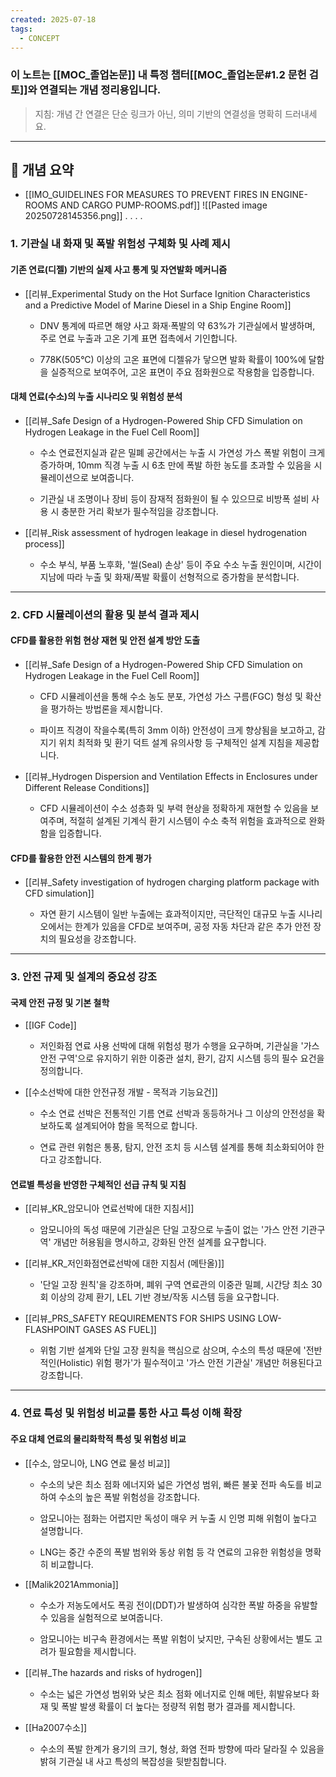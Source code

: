 ```yaml
---
created: 2025-07-18
tags:
  - CONCEPT
---
```

### 이 노트는 [[MOC_졸업논문]] 내 특정 챕터[[MOC_졸업논문#1.2 문헌 검토]]와 연결되는 개념 정리용입니다.  
> 지침: 개념 간 연결은 단순 링크가 아닌, 의미 기반의 연결성을 명확히 드러내세요.  
---

## 🧩 개념 요약  

- [[IMO_GUIDELINES FOR MEASURES TO PREVENT FIRES IN ENGINE-ROOMS AND CARGO PUMP-ROOMS.pdf]]
	![[Pasted image 20250728145356.png]]
	.
	.
	.
	.
	





### 1. 기관실 내 화재 및 폭발 위험성 구체화 및 사례 제시

#### 기존 연료(디젤) 기반의 실제 사고 통계 및 자연발화 메커니즘

- [[리뷰_Experimental Study on the Hot Surface Ignition Characteristics and a Predictive Model of Marine Diesel in a Ship Engine Room]]
    
    - DNV 통계에 따르면 해양 사고 화재·폭발의 약 63%가 기관실에서 발생하며, 주로 연료 누출과 고온 기계 표면 접촉에서 기인합니다.
        
    - 778K(505°C) 이상의 고온 표면에 디젤유가 닿으면 발화 확률이 100%에 달함을 실증적으로 보여주어, 고온 표면이 주요 점화원으로 작용함을 입증합니다.
        

#### 대체 연료(수소)의 누출 시나리오 및 위험성 분석

- [[리뷰_Safe Design of a Hydrogen-Powered Ship CFD Simulation on Hydrogen Leakage in the Fuel Cell Room]]
    
    - 수소 연료전지실과 같은 밀폐 공간에서는 누출 시 가연성 가스 폭발 위험이 크게 증가하며, 10mm 직경 누출 시 6초 만에 폭발 하한 농도를 초과할 수 있음을 시뮬레이션으로 보여줍니다.
        
    - 기관실 내 조명이나 장비 등이 잠재적 점화원이 될 수 있으므로 비방폭 설비 사용 시 충분한 거리 확보가 필수적임을 강조합니다.
        
- [[리뷰_Risk assessment of hydrogen leakage in diesel hydrogenation process]]
    
    - 수소 부식, 부품 노후화, '씰(Seal) 손상' 등이 주요 수소 누출 원인이며, 시간이 지남에 따라 누출 및 화재/폭발 확률이 선형적으로 증가함을 분석합니다.
        

---

### 2. CFD 시뮬레이션의 활용 및 분석 결과 제시

#### CFD를 활용한 위험 현상 재현 및 안전 설계 방안 도출

- [[리뷰_Safe Design of a Hydrogen-Powered Ship CFD Simulation on Hydrogen Leakage in the Fuel Cell Room]]
    
    - CFD 시뮬레이션을 통해 수소 농도 분포, 가연성 가스 구름(FGC) 형성 및 확산을 평가하는 방법론을 제시합니다.
        
    - 파이프 직경이 작을수록(특히 3mm 이하) 안전성이 크게 향상됨을 보고하고, 감지기 위치 최적화 및 환기 덕트 설계 유의사항 등 구체적인 설계 지침을 제공합니다.
        
- [[리뷰_Hydrogen Dispersion and Ventilation Effects in Enclosures under Different Release Conditions]]
    
    - CFD 시뮬레이션이 수소 성층화 및 부력 현상을 정확하게 재현할 수 있음을 보여주며, 적절히 설계된 기계식 환기 시스템이 수소 축적 위험을 효과적으로 완화함을 입증합니다.
        

#### CFD를 활용한 안전 시스템의 한계 평가

- [[리뷰_Safety investigation of hydrogen charging platform package with CFD simulation]]
    
    - 자연 환기 시스템이 일반 누출에는 효과적이지만, 극단적인 대규모 누출 시나리오에서는 한계가 있음을 CFD로 보여주며, 공정 자동 차단과 같은 추가 안전 장치의 필요성을 강조합니다.
        

---

### 3. 안전 규제 및 설계의 중요성 강조

#### 국제 안전 규정 및 기본 철학

- [[IGF Code]]
    
    - 저인화점 연료 사용 선박에 대해 위험성 평가 수행을 요구하며, 기관실을 '가스 안전 구역'으로 유지하기 위한 이중관 설치, 환기, 감지 시스템 등의 필수 요건을 정의합니다.
        
- [[수소선박에 대한 안전규정 개발 - 목적과 기능요건]]
    
    - 수소 연료 선박은 전통적인 기름 연료 선박과 동등하거나 그 이상의 안전성을 확보하도록 설계되어야 함을 목적으로 합니다.
        
    - 연료 관련 위험은 통풍, 탐지, 안전 조치 등 시스템 설계를 통해 최소화되어야 한다고 강조합니다.
        

#### 연료별 특성을 반영한 구체적인 선급 규칙 및 지침

- [[리뷰_KR_암모니아 연료선박에 대한 지침서]]
    
    - 암모니아의 독성 때문에 기관실은 단일 고장으로 누출이 없는 '가스 안전 기관구역' 개념만 허용됨을 명시하고, 강화된 안전 설계를 요구합니다.
        
- [[리뷰_KR_저인화점연료선박에 대한 지침서 (메탄올)]]
    
    - '단일 고장 원칙'을 강조하며, 폐위 구역 연료관의 이중관 밀폐, 시간당 최소 30회 이상의 강제 환기, LEL 기반 경보/작동 시스템 등을 요구합니다.
        
- [[리뷰_PRS_SAFETY REQUIREMENTS FOR SHIPS USING LOW-FLASHPOINT GASES AS FUEL]]
    
    - 위험 기반 설계와 단일 고장 원칙을 핵심으로 삼으며, 수소의 특성 때문에 '전반적인(Holistic) 위험 평가'가 필수적이고 '가스 안전 기관실' 개념만 허용된다고 강조합니다.
        

---

### 4. 연료 특성 및 위험성 비교를 통한 사고 특성 이해 확장

#### 주요 대체 연료의 물리화학적 특성 및 위험성 비교

- [[수소, 암모니아, LNG 연료 물성 비교]]
    
    - 수소의 낮은 최소 점화 에너지와 넓은 가연성 범위, 빠른 불꽃 전파 속도를 비교하여 수소의 높은 폭발 위험성을 강조합니다.
        
    - 암모니아는 점화는 어렵지만 독성이 매우 커 누출 시 인명 피해 위험이 높다고 설명합니다.
        
    - LNG는 중간 수준의 폭발 범위와 동상 위험 등 각 연료의 고유한 위험성을 명확히 비교합니다.
        
- [[Malik2021Ammonia]]
    
    - 수소가 저농도에서도 폭굉 전이(DDT)가 발생하여 심각한 폭발 하중을 유발할 수 있음을 실험적으로 보여줍니다.
        
    - 암모니아는 비구속 환경에서는 폭발 위험이 낮지만, 구속된 상황에서는 별도 고려가 필요함을 제시합니다.
        
- [[리뷰_The hazards and risks of hydrogen]]
    
    - 수소는 넓은 가연성 범위와 낮은 최소 점화 에너지로 인해 메탄, 휘발유보다 화재 및 폭발 발생 확률이 더 높다는 정량적 위험 평가 결과를 제시합니다.
        
- [[Ha2007수소]]
    
    - 수소의 폭발 한계가 용기의 크기, 형상, 화염 전파 방향에 따라 달라질 수 있음을 밝혀 기관실 내 사고 특성의 복잡성을 뒷받침합니다.